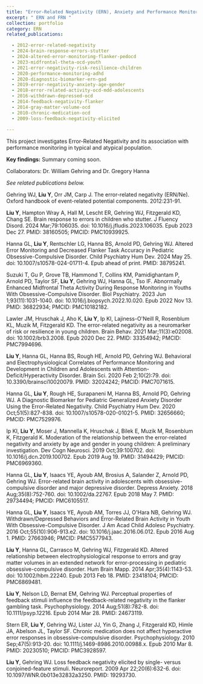 ```yaml
---
title: "Error-Related Negativity (ERN), Anxiety and Performance Monitoring"
excerpt: " ERN and FRN "
collection: portfolio
category: ERN
related_publications:

  - 2012-error-related-negativity
  - 2024-brain-response-errors-stutter
  - 2024-altered-error-monitoring-flanker-pedocd
  - 2023-midfrontal-theta-ocd-youth
  - 2021-error-negativity-risk-resilience-children
  - 2020-performance-monitoring-adhd
  - 2020-diagnostic-biomarker-ern-gad
  - 2019-error-negativity-anxiety-age-gender
  - 2018-error-related-activity-ocd-mdd-adolescents
  - 2016-withdrawn-depressed-ocd
  - 2014-feedback-negativity-flanker
  - 2014-gray-matter-volume-ocd
  - 2010-chronic-medication-ocd
  - 2009-loss-feedback-negativity-elicited  
  
---
```


This project investigates Error-Related Negativity and its association with performance monitoring in typical and atypical population.


**Key findings:** Summary coming soon.

Collaborators: Dr. William Gehring and Dr. Gregory Hanna

*See related publications below.*

Gehring WJ, **Liu Y**, Orr JM, Carp J. The error-related negativity (ERN/Ne). Oxford handbook of event-related potential components. 2012:231-91.

**Liu Y**, Hampton Wray A, Hall M, Lescht ER, Gehring WJ, Fitzgerald KD, Chang SE. Brain response to errors in children who stutter. J Fluency Disord. 2024 Mar;79:106035. doi: 10.1016/j.jfludis.2023.106035. Epub 2023 Dec 27. PMID: 38160505; PMCID: PMC10939925.

Hanna GL, **Liu Y**, Rentschler LG, Hanna BS, Arnold PD, Gehring WJ. Altered Error Monitoring and Decreased Flanker Task Accuracy in Pediatric Obsessive-Compulsive Disorder. Child Psychiatry Hum Dev. 2024 May 25. doi: 10.1007/s10578-024-01711-4. Epub ahead of print. PMID: 38795241.

Suzuki T, Gu P, Grove TB, Hammond T, Collins KM, Pamidighantam P, Arnold PD, Taylor SF, **Liu Y**, Gehring WJ, Hanna GL, Tso IF. Abnormally Enhanced Midfrontal Theta Activity During Response Monitoring in Youths With Obsessive-Compulsive Disorder. Biol Psychiatry. 2023 Jun 1;93(11):1031-1040. doi: 10.1016/j.biopsych.2022.10.020. Epub 2022 Nov 13. PMID: 36822934; PMCID: PMC10182182.

Lawler JM, Hruschak J, Aho K, **Liu Y**, Ip KI, Lajiness-O'Neill R, Rosenblum KL, Muzik M, Fitzgerald KD. The error-related negativity as a neuromarker of risk or resilience in young children. Brain Behav. 2021 Mar;11(3):e02008. doi: 10.1002/brb3.2008. Epub 2020 Dec 22. PMID: 33354942; PMCID: PMC7994696.

**Liu Y**, Hanna GL, Hanna BS, Rough HE, Arnold PD, Gehring WJ. Behavioral and Electrophysiological Correlates of Performance Monitoring and Development in Children and Adolescents with Attention-Deficit/Hyperactivity Disorder. Brain Sci. 2020 Feb 2;10(2):79. doi: 10.3390/brainsci10020079. PMID: 32024242; PMCID: PMC7071615.

Hanna GL, **Liu Y**, Rough HE, Surapaneni M, Hanna BS, Arnold PD, Gehring WJ. A Diagnostic Biomarker for Pediatric Generalized Anxiety Disorder Using the Error-Related Negativity. Child Psychiatry Hum Dev. 2020 Oct;51(5):827-838. doi: 10.1007/s10578-020-01021-5. PMID: 32656660; PMCID: PMC7529976.

Ip KI, **Liu Y**, Moser J, Mannella K, Hruschak J, Bilek E, Muzik M, Rosenblum K, Fitzgerald K. Moderation of the relationship between the error-related negativity and anxiety by age and gender in young children: A preliminary investigation. Dev Cogn Neurosci. 2019 Oct;39:100702. doi: 10.1016/j.dcn.2019.100702. Epub 2019 Aug 19. PMID: 31494429; PMCID: PMC6969360.

Hanna GL, **Liu Y**, Isaacs YE, Ayoub AM, Brosius A, Salander Z, Arnold PD, Gehring WJ. Error-related brain activity in adolescents with obsessive-compulsive disorder and major depressive disorder. Depress Anxiety. 2018 Aug;35(8):752-760. doi: 10.1002/da.22767. Epub 2018 May 7. PMID: 29734494; PMCID: PMC6105517.

Hanna GL, **Liu Y**, Isaacs YE, Ayoub AM, Torres JJ, O'Hara NB, Gehring WJ. Withdrawn/Depressed Behaviors and Error-Related Brain Activity in Youth With Obsessive-Compulsive Disorder. J Am Acad Child Adolesc Psychiatry. 2016 Oct;55(10):906-913.e2. doi: 10.1016/j.jaac.2016.06.012. Epub 2016 Aug 1. PMID: 27663946; PMCID: PMC5577943.

**Liu Y**, Hanna GL, Carrasco M, Gehring WJ, Fitzgerald KD. Altered relationship between electrophysiological response to errors and gray matter volumes in an extended network for error-processing in pediatric obsessive-compulsive disorder. Hum Brain Mapp. 2014 Apr;35(4):1143-53. doi: 10.1002/hbm.22240. Epub 2013 Feb 18. PMID: 23418104; PMCID: PMC6869481.

**Liu Y**, Nelson LD, Bernat EM, Gehring WJ. Perceptual properties of feedback stimuli influence the feedback-related negativity in the flanker gambling task. Psychophysiology. 2014 Aug;51(8):782-8. doi: 10.1111/psyp.12216. Epub 2014 Mar 28. PMID: 24673119.

Stern ER, **Liu Y**, Gehring WJ, Lister JJ, Yin G, Zhang J, Fitzgerald KD, Himle JA, Abelson JL, Taylor SF. Chronic medication does not affect hyperactive error responses in obsessive-compulsive disorder. Psychophysiology. 2010 Sep;47(5):913-20. doi: 10.1111/j.1469-8986.2010.00988.x. Epub 2010 Mar 8. PMID: 20230510; PMCID: PMC3928597.

**Liu Y**, Gehring WJ. Loss feedback negativity elicited by single- versus conjoined-feature stimuli. Neuroreport. 2009 Apr 22;20(6):632-6. doi: 10.1097/WNR.0b013e32832a3250. PMID: 19293730.